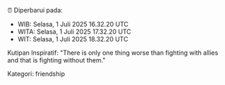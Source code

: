 ⏰ Diperbarui pada:
- WIB: Selasa, 1 Juli 2025 16.32.20 UTC
- WITA: Selasa, 1 Juli 2025 17.32.20 UTC
- WIT: Selasa, 1 Juli 2025 18.32.20 UTC

Kutipan Inspiratif:
"There is only one thing worse than fighting with allies and that is fighting without them."


Kategori: friendship

